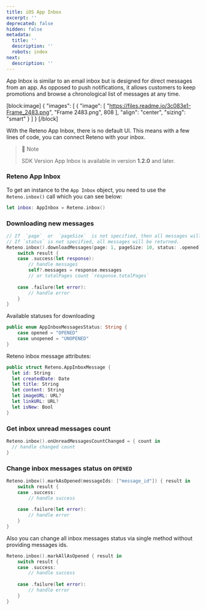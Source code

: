 ```yaml
---
title: iOS App Inbox
excerpt: ''
deprecated: false
hidden: false
metadata:
  title: ''
  description: ''
  robots: index
next:
  description: ''
---
```

App Inbox is similar to an email inbox but is designed for direct messages from an app. As opposed to push notifications, it allows customers to keep promotions and browse a chronological list of messages at any time.

[block:image]
{
  "images": [
    {
      "image": [
        "https://files.readme.io/3c083e1-Frame_2483.png",
        "Frame 2483.png",
        808
      ],
      "align": "center",
      "sizing": "smart"
    }
  ]
}
[/block]


With the Reteno App Inbox, there is no default UI. This means with a few lines of code, you can connect Reteno with your inbox.

> 📘 Note
> 
> SDK Version App Inbox is available in version **1.2.0** and later.

### Reteno App Inbox

To get an instance to the `App Inbox` object, you need to use the `Reteno.inbox()` call which you can see below:

```swift
let inbox: AppInbox = Reteno.inbox()
```

### Downloading new messages

```swift
// If  `page`  or  `pageSize`  is not specified, then all messages will be returned
// If `status` is not specified, all messages will be returned. 
Reteno.inbox().downloadMessages(page: 1, pageSize: 10, status: .opened) { [weak self] result in
    switch result {
    case .success(let response):
        // handle messages
        self?.messages = response.messages
        // or totalPages count `response.totalPages`
                
    case .failure(let error):
        // handle error
    }
}
```

Available statuses for downloading

```swift
public enum AppInboxMessagesStatus: String {
    case opened = "OPENED"
    case unopened = "UNOPENED"
}
```

Reteno inbox message attributes:

```swift
public struct Reteno.AppInboxMessage {
  let id: String
  let createdDate: Date
  let title: String
  let content: String
  let imageURL: URL?
  let linkURL: URL?
  let isNew: Bool
}
```

### Get inbox unread messages count

```swift
Reteno.inbox().onUnreadMessagesCountChanged = { count in
  // handle changed count
}
```

### Change inbox messages status on `OPENED`

```swift
Reteno.inbox().markAsOpened(messageIds: ["message_id"]) { result in
    switch result {
    case .success:
        // handle success
                
    case .failure(let error):
        // handle error
    }
}
```

Also you can change all inbox messages status via single method without providing messages ids.

```swift
Reteno.inbox().markAllAsOpened { result in
    switch result {
    case .success:
        // handle success
                
    case .failure(let error):
        // handle error
    }
}
```